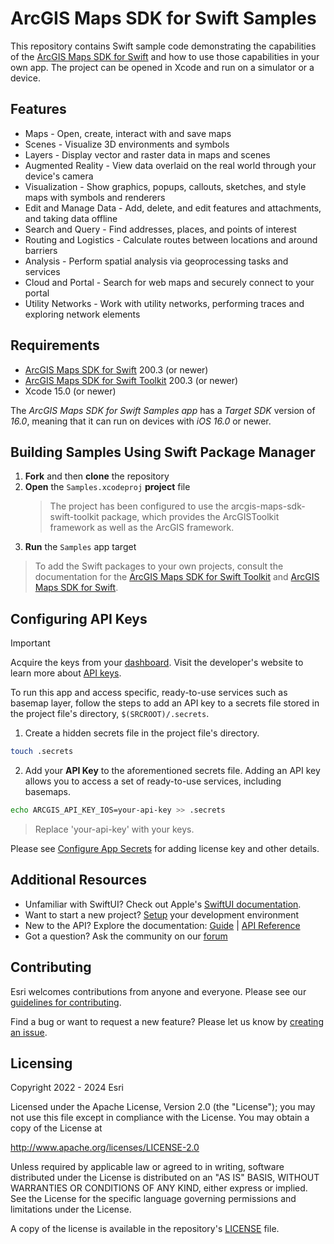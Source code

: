 # ArcGIS Maps SDK for Swift Samples

This repository contains Swift sample code demonstrating the capabilities of the [ArcGIS Maps SDK for Swift](https://developers.arcgis.com/swift/) and how to use those capabilities in your own app. The project can be opened in Xcode and run on a simulator or a device.

## Features

* Maps - Open, create, interact with and save maps
* Scenes - Visualize 3D environments and symbols
* Layers - Display vector and raster data in maps and scenes
* Augmented Reality - View data overlaid on the real world through your device's camera
* Visualization - Show graphics, popups, callouts, sketches, and style maps with symbols and renderers
* Edit and Manage Data - Add, delete, and edit features and attachments, and taking data offline
* Search and Query - Find addresses, places, and points of interest
* Routing and Logistics - Calculate routes between locations and around barriers
* Analysis - Perform spatial analysis via geoprocessing tasks and services
* Cloud and Portal - Search for web maps and securely connect to your portal
* Utility Networks - Work with utility networks, performing traces and exploring network elements

## Requirements

* [ArcGIS Maps SDK for Swift](https://developers.arcgis.com/swift/) 200.3 (or newer)
* [ArcGIS Maps SDK for Swift Toolkit](https://github.com/Esri/arcgis-maps-sdk-swift-toolkit) 200.3 (or newer)
* Xcode 15.0 (or newer)

The *ArcGIS Maps SDK for Swift Samples app* has a *Target SDK* version of *16.0*, meaning that it can run on devices with *iOS 16.0* or newer.

## Building Samples Using Swift Package Manager

1. **Fork** and then **clone** the repository
1. **Open** the `Samples.xcodeproj` **project** file
    > The project has been configured to use the arcgis-maps-sdk-swift-toolkit package, which provides the ArcGISToolkit framework as well as the ArcGIS framework.
1. **Run** the `Samples` app target

> To add the Swift packages to your own projects, consult the documentation for the [ArcGIS Maps SDK for Swift Toolkit](https://github.com/Esri/arcgis-maps-sdk-swift-toolkit#swift-package-manager) and [ArcGIS Maps SDK for Swift](https://github.com/Esri/arcgis-maps-sdk-swift#instructions).

## Configuring API Keys

> [!IMPORTANT]
> Acquire the keys from your [dashboard](https://developers.arcgis.com/dashboard). Visit the developer's website to learn more about [API keys](https://developers.arcgis.com/documentation/mapping-apis-and-services/security/api-keys/).

To run this app and access specific, ready-to-use services such as basemap layer, follow the steps to add an API key to a secrets file stored in the project file's directory, `$(SRCROOT)/.secrets`.

1. Create a hidden secrets file in the project file's directory.

  ```sh
  touch .secrets
  ```

2. Add your **API Key** to the aforementioned secrets file. Adding an API key allows you to access a set of ready-to-use services, including basemaps.

  ```sh
  echo ARCGIS_API_KEY_IOS=your-api-key >> .secrets
  ```

  > Replace 'your-api-key' with your keys.

Please see [Configure App Secrets](Documentation/ConfigureAppSecrets.md) for adding license key and other details.

## Additional Resources

* Unfamiliar with SwiftUI? Check out Apple's [SwiftUI documentation](https://developer.apple.com/documentation/swiftui/).
* Want to start a new project? [Setup](https://developers.arcgis.com/swift/get-started) your development environment
* New to the API? Explore the documentation: [Guide](https://developers.arcgis.com/swift/) | [API Reference](https://developers.arcgis.com/swift/api-reference/documentation/arcgis/)
* Got a question? Ask the community on our [forum](https://community.esri.com/t5/swift-maps-sdk-questions/bd-p/swift-maps-sdk-questions)

## Contributing

Esri welcomes contributions from anyone and everyone. Please see our [guidelines for contributing](https://github.com/esri/contributing).

Find a bug or want to request a new feature? Please let us know by [creating an issue](https://github.com/Esri/arcgis-maps-sdk-swift-samples/issues/new).

## Licensing

Copyright 2022 - 2024 Esri

Licensed under the Apache License, Version 2.0 (the "License");
you may not use this file except in compliance with the License.
You may obtain a copy of the License at

   http://www.apache.org/licenses/LICENSE-2.0

Unless required by applicable law or agreed to in writing, software
distributed under the License is distributed on an "AS IS" BASIS,
WITHOUT WARRANTIES OR CONDITIONS OF ANY KIND, either express or implied.
See the License for the specific language governing permissions and
limitations under the License.

A copy of the license is available in the repository's [LICENSE](LICENSE?raw=1) file.
